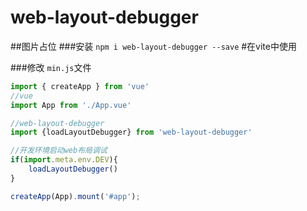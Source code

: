 # web-layout-debugger

##图片占位
###安装
`npm i web-layout-debugger --save`
#在vite中使用

###修改 `min.js`文件
```js
import { createApp } from 'vue'
//vue
import App from './App.vue'

//web-layout-debugger
import {loadLayoutDebugger} from 'web-layout-debugger'

//开发环境启动web布局调试
if(import.meta.env.DEV){
    loadLayoutDebugger()
}

createApp(App).mount('#app');
```

